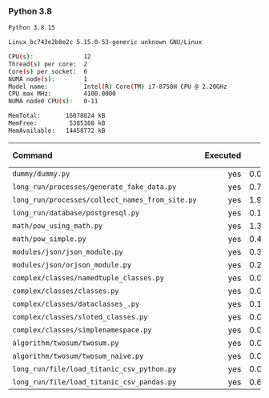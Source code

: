 ### **Python 3.8**

```bash
Python 3.8.15

Linux bc743e2b8e2c 5.15.0-53-generic unknown GNU/Linux

CPU(s):              12
Thread(s) per core:  2
Core(s) per socket:  6
NUMA node(s):        1
Model name:          Intel(R) Core(TM) i7-8750H CPU @ 2.20GHz
CPU max MHz:         4100.0000
NUMA node0 CPU(s):   0-11

MemTotal:       16078824 kB
MemFree:         5385388 kB
MemAvailable:   14458772 kB
```

| Command | Executed | Mean [s] | Stddev [s] | Median [s] | Min [s] | Max [s] | Memory [MB] |
|:---|---:|---:|---:|---:|---:|---:|---:|
| `dummy/dummy.py` | yes | 0.02899 | 0.00077 | 0.02896 | 0.02813 | 0.03064 | 20.13281 |
| `long_run/processes/generate_fake_data.py` | yes | 0.76432 | 0.01305 | 0.7603 | 0.74633 | 0.78824 | 64.87969 |
| `long_run/processes/collect_names_from_site.py` | yes | 1.97257 | 0.08362 | 1.98818 | 1.84786 | 2.10274 | 44.62891 |
| `long_run/database/postgresql.py` | yes | 0.14162 | 0.00051 | 0.14165 | 0.14081 | 0.14229 | 24.81758 |
| `math/pow_using_math.py` | yes | 1.34858 | 0.03228 | 1.33867 | 1.32002 | 1.4168 | 20.67578 |
| `math/pow_simple.py` | yes | 0.43767 | 0.01284 | 0.43937 | 0.41866 | 0.46077 | 20.55156 |
| `modules/json/json_module.py` | yes | 0.35906 | 0.00718 | 0.35593 | 0.35121 | 0.3742 | 21.22656 |
| `modules/json/orjson_module.py` | yes | 0.21453 | 0.00122 | 0.21418 | 0.21336 | 0.21678 | 21.60742 |
| `complex/classes/namedtuple_classes.py` | yes | 0.08102 | 0.00103 | 0.08096 | 0.07964 | 0.08351 | 20.37461 |
| `complex/classes/classes.py` | yes | 0.03966 | 0.00128 | 0.03918 | 0.03829 | 0.04203 | 20.50273 |
| `complex/classes/dataclasses_.py` | yes | 0.10378 | 0.00102 | 0.10362 | 0.10259 | 0.10582 | 20.68984 |
| `complex/classes/sloted_classes.py` | yes | 0.03863 | 0.0004 | 0.03862 | 0.03813 | 0.03928 | 20.60625 |
| `complex/classes/simplenamespace.py` | yes | 0.03982 | 0.00048 | 0.03974 | 0.03908 | 0.04069 | 20.55469 |
| `algorithm/twosum/twosum.py` | yes | 0.07099 | 0.00034 | 0.07115 | 0.07036 | 0.0713 | 20.52813 |
| `algorithm/twosum/twosum_naive.py` | yes | 0.07147 | 0.00046 | 0.07146 | 0.07049 | 0.07221 | 20.45156 |
| `long_run/file/load_titanic_csv_python.py` | yes | 0.06597 | 0.00127 | 0.06554 | 0.06502 | 0.06939 | 20.69727 |
| `long_run/file/load_titanic_csv_pandas.py` | yes | 0.60323 | 0.01176 | 0.59875 | 0.59507 | 0.63299 | 63.42695 |
